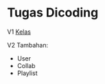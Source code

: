 # Tugas Dicoding

V1
[Kelas](https://www.dicoding.com/academies/271/corridor)

V2
Tambahan:

- User
- Collab
- Playlist
